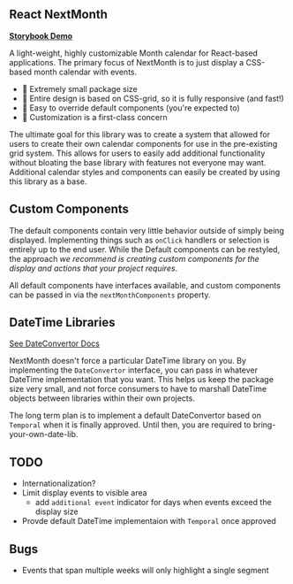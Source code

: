 ## React NextMonth

[**Storybook Demo**](https://bruceharrison1984.github.io/NextMonth/?path=/story/nextmonth--datefns)

A light-weight, highly customizable Month calendar for React-based applications. The primary focus of NextMonth is to just display a CSS-based month calendar with events.

- 🤏 Extremely small package size
- 📱 Entire design is based on CSS-grid, so it is fully responsive (and fast!)
- 🔩 Easy to override default components (you're expected to)
- 🔧 Customization is a first-class concern

The ultimate goal for this library was to create a system that allowed for users to create their own calendar components for use in the pre-existing grid system. This allows for users to easily add additional functionality without bloating the base library with features not everyone may want. Additional calendar styles and components can easily be created by using this library as a base.

## Custom Components

The default components contain very little behavior outside of simply being displayed. Implementing things such as `onClick` handlers or selection is entirely up to the end user. While the Default components can be restyled, the approach _we recommend is creating custom components for the display and actions that your project requires_.

All default components have interfaces available, and custom components can be passed in via the `nextMonthComponents` property.

## DateTime Libraries

[See DateConvertor Docs](src/dateConvertors/readme.md)

NextMonth doesn't force a particular DateTime library on you. By implementing the `DateConvertor` interface, you can pass in whatever DateTime implementation that you want. This helps us keep the package size very small, and not force consumers to have to marshall DateTime objects between libraries within their own projects.

The long term plan is to implement a default DateConvertor based on `Temporal` when it is finally approved. Until then, you are required to bring-your-own-date-lib.

## TODO

- Internationalization?
- Limit display events to visible area
  - add `additional event` indicator for days when events exceed the display size
- Provde default DateTime implementaion with `Temporal` once approved

## Bugs

- Events that span multiple weeks will only highlight a single segment
